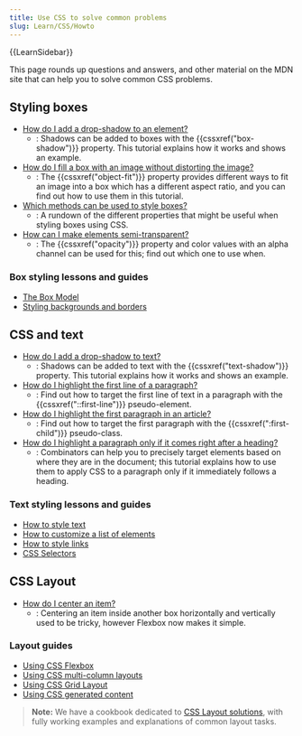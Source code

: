```yaml
---
title: Use CSS to solve common problems
slug: Learn/CSS/Howto
---
```


{{LearnSidebar}}

This page rounds up questions and answers, and other material on the MDN site that can help you to solve common CSS problems.

## Styling boxes

- [How do I add a drop-shadow to an element?](/en-US/docs/Learn/CSS/Howto/Add_a_shadow)
  - : Shadows can be added to boxes with the {{cssxref("box-shadow")}} property. This tutorial explains how it works and shows an example.
- [How do I fill a box with an image without distorting the image?](/en-US/docs/Learn/CSS/Howto/Fill_a_box_with_an_image)
  - : The {{cssxref("object-fit")}} property provides different ways to fit an image into a box which has a different aspect ratio, and you can find out how to use them in this tutorial.
- [Which methods can be used to style boxes?](/en-US/docs/Learn/CSS/Howto/create_fancy_boxes)
  - : A rundown of the different properties that might be useful when styling boxes using CSS.
- [How can I make elements semi-transparent?](/en-US/docs/Learn/CSS/Howto/Make_box_transparent)
  - : The {{cssxref("opacity")}} property and color values with an alpha channel can be used for this; find out which one to use when.

### Box styling lessons and guides

- [The Box Model](/en-US/docs/Learn/CSS/Building_blocks/The_box_model)
- [Styling backgrounds and borders](/en-US/docs/Learn/CSS/Building_blocks/Backgrounds_and_borders)

## CSS and text

- [How do I add a drop-shadow to text?](/en-US/docs/Learn/CSS/Howto/Add_a_text_shadow)
  - : Shadows can be added to text with the {{cssxref("text-shadow")}} property. This tutorial explains how it works and shows an example.
- [How do I highlight the first line of a paragraph?](/en-US/docs/Learn/CSS/Howto/Highlight_first_line)
  - : Find out how to target the first line of text in a paragraph with the {{cssxref("::first-line")}} pseudo-element.
- [How do I highlight the first paragraph in an article?](/en-US/docs/Learn/CSS/Howto/Highlight_first_para)
  - : Find out how to target the first paragraph with the {{cssxref(":first-child")}} pseudo-class.
- [How do I highlight a paragraph only if it comes right after a heading?](/en-US/docs/Learn/CSS/Howto/Highlight_para_after_h1)
  - : Combinators can help you to precisely target elements based on where they are in the document; this tutorial explains how to use them to apply CSS to a paragraph only if it immediately follows a heading.

### Text styling lessons and guides

- [How to style text](/en-US/docs/Learn/CSS/Styling_text/Fundamentals)
- [How to customize a list of elements](/en-US/docs/Learn/CSS/Styling_text/Styling_lists)
- [How to style links](/en-US/docs/Learn/CSS/Styling_text/Styling_links)
- [CSS Selectors](/en-US/docs/Learn/CSS/Building_blocks/Selectors)

## CSS Layout

- [How do I center an item?](/en-US/docs/Learn/CSS/Howto/Center_an_item)
  - : Centering an item inside another box horizontally and vertically used to be tricky, however Flexbox now makes it simple.

### Layout guides

- [Using CSS Flexbox](/en-US/docs/Web/CSS/CSS_Flexible_Box_Layout/Basic_Concepts_of_Flexbox)
- [Using CSS multi-column layouts](/en-US/docs/Web/CSS/CSS_Columns/Using_multi-column_layouts)
- [Using CSS Grid Layout](/en-US/docs/Web/CSS/CSS_Grid_Layout/Basic_Concepts_of_Grid_Layout)
- [Using CSS generated content](/en-US/docs/Learn/CSS/Howto/Generated_content)

> **Note:** We have a cookbook dedicated to [CSS Layout solutions](/en-US/docs/Web/CSS/Layout_cookbook), with fully working examples and explanations of common layout tasks.
